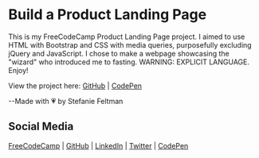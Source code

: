 # Build a Product Landing Page
This is my FreeCodeCamp Product Landing Page project. I aimed to use HTML with Bootstrap and CSS with media queries, purposefully excluding jQuery and JavaScript. I chose to make a webpage showcasing the "wizard" who introduced me to fasting. WARNING: EXPLICIT LANGUAGE. Enjoy!

View the project here: [GitHub](https://stefaniedev.github.io/freecodecamp-coursework/1-responsive-web-design-certification/8-responsive-web-design-projects/3-build-a-product-landing-page/) | [CodePen](https://codepen.io/stefaniedev/full/OEgxxV)

--Made with 💗 by Stefanie Feltman

## Social Media
[FreeCodeCamp](https://www.freecodecamp.org/stefaniedev) |
[GitHub](https://github.com/stefaniedev) |
[LinkedIn](https://www.linkedin.com/in/stefaniefeltman/) |
[Twitter](https://twitter.com/stefaniedev) |
[CodePen](https://codepen.io/stefaniedev/)
